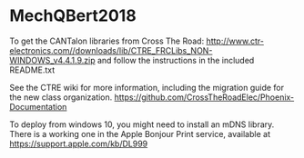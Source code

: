# MechQBert2018

To get the CANTalon libraries from Cross The Road: 
http://www.ctr-electronics.com//downloads/lib/CTRE_FRCLibs_NON-WINDOWS_v4.4.1.9.zip
and follow the instructions in the included README.txt

See the CTRE wiki for more information, including the migration guide for the new class organization.
https://github.com/CrossTheRoadElec/Phoenix-Documentation

To deploy from windows 10, you might need to install an mDNS library.  There is a working one in the Apple Bonjour Print service, available at https://support.apple.com/kb/DL999
